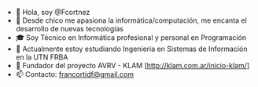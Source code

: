 - 👋 Hola, soy @Fcortnez
- 👀 Desde chico me apasiona la informática/computación, me encanta el desarrollo de nuevas tecnologías
- 🎓 Soy Técnico en Informática profesional y personal en Programación
- 🌱 Actualmente estoy estudiando Ingeniería en Sistemas de Información en la UTN FRBA
- 💞️ Fundador del proyecto AVRV - KLAM [http://klam.com.ar/inicio-klam/]
- 📫 Contacto: francortidf@gmail.com

<!---
Fcortnez/Fcortnez is a ✨ special ✨ repository because its `README.md` (this file) appears on your GitHub profile.
You can click the Preview link to take a look at your changes.
--->
